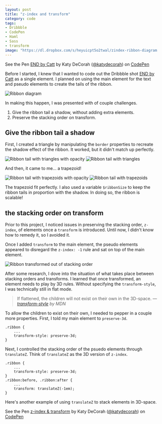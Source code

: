 ```yaml
---
layout: post
title: "z-index and transform"
category: code
tags:
- Dribbble
- CodePen
- Haml
- Sass
- transform
image: "https://dl.dropbox.com/s/heyuicpt5o2twal/zindex-ribbon-diagram.png"
---
```


<p data-height="400" data-theme-id="97" data-slug-hash="7e32fe667693ddb55dc0cff87c47c120" data-user="katydecorah" data-default-tab="result" class='codepen'>See the Pen <a href='http://codepen.io/katydecorah/pen/7e32fe667693ddb55dc0cff87c47c120'>END by Catt</a> by Katy DeCorah (<a href='http://codepen.io/katydecorah'>@katydecorah</a>) on <a href='http://codepen.io'>CodePen</a></p>

Before I started, I knew that I wanted to code out the Dribbble shot [END by Catt](http://drbl.in/jJIr) as a single element. I planned on using the main element for the text and pseudo elements to create the tails of the ribbon.

![Ribbon diagram](https://dl.dropbox.com/s/heyuicpt5o2twal/zindex-ribbon-diagram.png)

In making this happen, I was presented with of couple challenges.

1. Give the ribbon tail a shadow, without adding extra elements.
2. Preserve the stacking order on transform.

## Give the ribbon tail a shadow

First, I created a triangle by manipulating the `border` properties to recreate the shadow effect of the ribbon. It worked, but it didn't match up perfectly.

![Ribbon tail with triangles with opacity](https://dl.dropbox.com/s/tmyt5tl3hs36c5y/zindex-ribbon-triangle-op.png)
![Ribbon tail with triangles](https://dl.dropbox.com/s/33ijd9t5fgh0c6t/zindex-ribbon-triangle.png)

And then, it came to me&hellip; a trapezoid!

![Ribbon tail with trapezoids with opacity](https://dl.dropbox.com/s/epktfxr3eh7xceb/zindex-ribbon-trap-op.png)
![Ribbon tail with trapezoids](https://dl.dropbox.com/s/2l2v13jeytdi30c/zindex-ribbon-trap.png)

The trapezoid fit perfectly. I also used a variable `$ribbonSize` to keep the ribbon tails in proportion with the shadow. In doing so, the ribbon is scalable!

##  the stacking order on transform

Prior to this project, I noticed issues in preserving the stacking order, `z-index`, of elements once a `transform` is introduced. Until now, I didn't know how to remedy it, so I avoided it.

Once I added `transform` to the main element, the pseudo elements appeared to disregard the `z-index: -1` rule and sat on top of the main element.

![Ribbon transformed out of stacking order](https://dl.dropbox.com/s/30dmpxzhimhc8yz/zindex-ribbon-transform.png)

After some research, I dove into the situation of what takes place between stacking orders and transforms. I learned that once transformed, an element needs to play by 3D rules. Without specifying the `transform-style`, I was technically still in flat mode.

> If flattened, the children will not exist on their own in the 3D-space.
> <cite>&mdash; <a href="https://developer.mozilla.org/en-US/docs/Web/CSS/transform-style">transform-style</a> by MDN</cite>

To allow the children to exist on their own, I needed to pepper in a couple more properties. First, I told my main element to `preserve-3d`.

	.ribbon {
		...
		transform-style: preserve-3d;
	}

Next, I controlled the stacking order of the psuedo elements through `translateZ`. Think of `translateZ` as the 3D version of `z-index`.

	.ribbon {
		...
		transform-style: preserve-3d;
	}
	.ribbon:before, .ribbon:after {
		...
		transform: translateZ(-1em);
	}

Here's another example of using `translateZ` to stack elements in 3D-space.

<p data-height="375" data-theme-id="97" data-slug-hash="lKkAF" data-user="katydecorah" data-default-tab="result" class='codepen'>See the Pen <a href='http://codepen.io/katydecorah/pen/lKkAF'>z-index &amp; transform</a> by Katy DeCorah (<a href='http://codepen.io/katydecorah'>@katydecorah</a>) on <a href='http://codepen.io'>CodePen</a></p>
